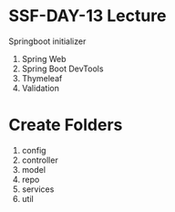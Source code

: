 # SSF-DAY-13 Lecture

Springboot initializer
1. Spring Web
2. Spring Boot DevTools
3. Thymeleaf
4. Validation

# Create Folders
1. config
2. controller
3. model
4. repo
5. services
6. util

